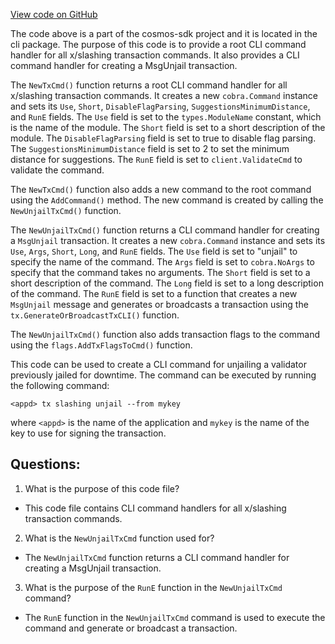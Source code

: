 [View code on GitHub](https://github.com/cosmos/cosmos-sdk.git/x/slashing/client/cli/tx.go)

The code above is a part of the cosmos-sdk project and it is located in the cli package. The purpose of this code is to provide a root CLI command handler for all x/slashing transaction commands. It also provides a CLI command handler for creating a MsgUnjail transaction.

The `NewTxCmd()` function returns a root CLI command handler for all x/slashing transaction commands. It creates a new `cobra.Command` instance and sets its `Use`, `Short`, `DisableFlagParsing`, `SuggestionsMinimumDistance`, and `RunE` fields. The `Use` field is set to the `types.ModuleName` constant, which is the name of the module. The `Short` field is set to a short description of the module. The `DisableFlagParsing` field is set to true to disable flag parsing. The `SuggestionsMinimumDistance` field is set to 2 to set the minimum distance for suggestions. The `RunE` field is set to `client.ValidateCmd` to validate the command.

The `NewTxCmd()` function also adds a new command to the root command using the `AddCommand()` method. The new command is created by calling the `NewUnjailTxCmd()` function.

The `NewUnjailTxCmd()` function returns a CLI command handler for creating a `MsgUnjail` transaction. It creates a new `cobra.Command` instance and sets its `Use`, `Args`, `Short`, `Long`, and `RunE` fields. The `Use` field is set to "unjail" to specify the name of the command. The `Args` field is set to `cobra.NoArgs` to specify that the command takes no arguments. The `Short` field is set to a short description of the command. The `Long` field is set to a long description of the command. The `RunE` field is set to a function that creates a new `MsgUnjail` message and generates or broadcasts a transaction using the `tx.GenerateOrBroadcastTxCLI()` function.

The `NewUnjailTxCmd()` function also adds transaction flags to the command using the `flags.AddTxFlagsToCmd()` function.

This code can be used to create a CLI command for unjailing a validator previously jailed for downtime. The command can be executed by running the following command:

```
<appd> tx slashing unjail --from mykey
```

where `<appd>` is the name of the application and `mykey` is the name of the key to use for signing the transaction.
## Questions: 
 1. What is the purpose of this code file?
- This code file contains CLI command handlers for all x/slashing transaction commands.

2. What is the `NewUnjailTxCmd` function used for?
- The `NewUnjailTxCmd` function returns a CLI command handler for creating a MsgUnjail transaction.

3. What is the purpose of the `RunE` function in the `NewUnjailTxCmd` command?
- The `RunE` function in the `NewUnjailTxCmd` command is used to execute the command and generate or broadcast a transaction.